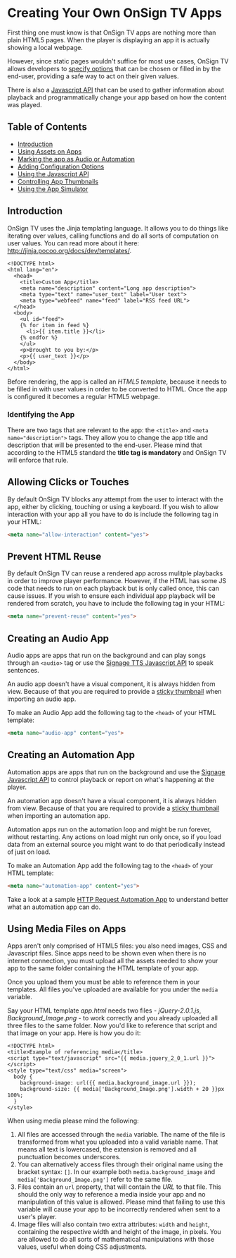 # Creating Your Own OnSign TV Apps

First thing one must know is that OnSign TV apps are nothing more than plain HTML5 pages. When the player is displaying an app it is actually showing a local webpage.

However, since static pages wouldn't suffice for most use cases, OnSign TV allows developers to [specify options](USERCONF.md#app-configuration) that can be chosen or filled in by the end-user, providing a safe way to act on their given values.

There is also a [Javascript API](JSBRIDGE.md) that can be used to gather information about playback and programmatically change your app based on how the content was played.

## Table of Contents

  * [Introduction](#introduction)
  * [Using Assets on Apps](#using-media-files-on-apps)
  * [Marking the app as Audio or Automation](#creating-an-automation-app)
  * [Adding Configuration Options](USERCONF.md#app-configuration)
  * [Using the Javascript API](JSBRIDGE.md)
  * [Controlling App Thumbnails](THUMBNAILING.md)
  * [Using the App Simulator](https://github.com/onsigntv/app-simulator)

## Introduction

OnSign TV uses the Jinja templating language. It allows you to do things like iterating over values, calling functions and do all sorts of computation on user values. You can read more about it here: <http://jinja.pocoo.org/docs/dev/templates/>.

```html+jinja
<!DOCTYPE html>
<html lang="en">
  <head>
    <title>Custom App</title>
    <meta name="description" content="Long app description">
    <meta type="text" name="user_text" label="User text">
    <meta type="webfeed" name="feed" label="RSS feed URL">
  </head>
  <body>
    <ul id="feed">
    {% for item in feed %}
      <li>{{ item.title }}</li>
    {% endfor %}
    </ul>
    <p>Brought to you by:</p>
    <p>{{ user_text }}</p>
  </body>
</html>
```

Before rendering, the app is called an *HTML5 template*, because it needs to be filled in with user values in order to be converted to HTML. Once the app is configured it becomes a regular HTML5 webpage.


### Identifying the App

There are two tags that are relevant to the app: the `<title>` and `<meta name="description">` tags. They allow you to change the app title and description that will be presented to the end-user. Please mind that according to the HTML5 standard the **title tag is mandatory** and OnSign TV will enforce that rule.


## Allowing Clicks or Touches

By default OnSign TV blocks any attempt from the user to interact with the app, either by clicking, touching or using a keyboard. If you wish to allow interaction with your app all you have to do is include the following tag in your HTML:

```html
<meta name="allow-interaction" content="yes">
```


## Prevent HTML Reuse

By default OnSign TV can reuse a rendered app across mulitple playbacks in order to improve player performance. However, if the HTML has some JS code that needs to run on each playback but is only called once, this can cause issues. If you wish to ensure each individual app playback will be rendered from scratch, you have to include the following tag in your HTML:

```html
<meta name="prevent-reuse" content="yes">
```


## Creating an Audio App

Audio apps are apps that run on the background and can play songs through an `<audio>` tag or use the [Signage TTS Javascript API](JSBRIDGE.md) to speak sentences.

An audio app doesn't have a visual component, it is always hidden from view. Because of that you are required to provide a [sticky thumbnail](THUMBNAILING.md#add-a-static-thumbnail) when importing an audio app.

To make an Audio App add the following tag to the `<head>` of your HTML template:

```html
<meta name="audio-app" content="yes">
```


## Creating an Automation App

Automation apps are apps that run on the background and use the [Signage Javascript API](JSBRIDGE.md) to control playback or report on what's happening at the player.

An automation app doesn't have a visual component, it is always hidden from view. Because of that you are required to provide a [sticky thumbnail](THUMBNAILING.md#add-a-static-thumbnail) when importing an automation app.

Automation apps run on the automation loop and might be run forever, without restarting. Any actions on load might run only once, so if you load data from an external source you might want to do that periodically instead of just on load.

To make an Automation App add the following tag to the `<head>` of your HTML template:

```html
<meta name="automation-app" content="yes">
```

Take a look at a sample [HTTP Request Automation App](../samples/automation-http/) to understand better what an automation app can do.


## Using Media Files on Apps

Apps aren't only comprised of HTML5 files: you also need images, CSS and Javascript files. Since apps need to be shown even when there is no internet connection, you must upload all the assets needed to show your app to the same folder containing the HTML template of your app.

Once you upload them you must be able to reference them in your templates. All files you've uploaded are available for you under the `media` variable.

Say your HTML template *app.html* needs two files - *jQuery-2.0.1.js*, *Background_Image.png* - to work correctly and you already uploaded all three files to the same folder. Now you'd like to reference that script and that image on your app. Here is how you do it:

```html+jinja
<!DOCTYPE html>
<title>Example of referencing media</title>
<script type="text/javascript" src="{{ media.jquery_2_0_1.url }}"></script>
<style type="text/css" media="screen">
  body {
    background-image: url({{ media.background_image.url }});
    background-size: {{ media['Background_Image.png'].width + 20 }}px 100%;
  }
</style>
```

When using media please mind the following:

1. All files are accessed through the `media` variable. The name of the file is transformed from what you uploaded into a valid variable name. That means all text is lowercased, the extension is removed and all punctuation becomes underscores.
2. You can alternatively access files through their original name using the bracket syntax: `[]`. In our example both `media.background_image` and `media['Background_Image.png']` refer to the same file.
3. Files contain an `url` property, that will contain the *URL* to that file. This should the only way to reference a media inside your app and no manipulation of this value is allowed. Please mind that failing to use this variable will cause your app to be incorrectly rendered when sent to a user's player.
4. Image files will also contain two extra attributes: `width` and `height`, containing the respective width and height of the image, in pixels. You are allowed to do all sorts of mathematical manipulations with those values, useful when doing CSS adjustments.
